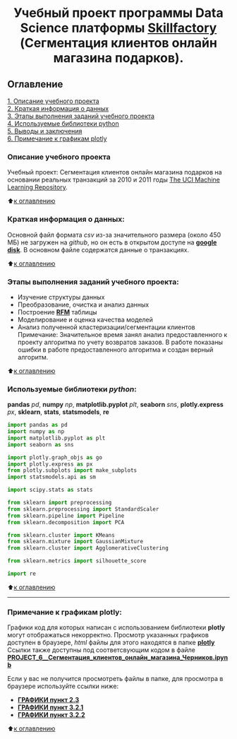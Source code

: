# <center> Учебный проект программы Data Science платформы [Skillfactory](http://skillfactory.ru) (Сегментация клиентов онлайн магазина подарков). </center>

## Оглавление  
[1. Описание учебного проекта](https://github.com/Cherant1976/SF_Customer_Segmentation_Project#Описание-учебного-проекта)   
[2. Краткая информация о данных](https://github.com/Cherant1976/SF_Customer_Segmentation_Project#Краткая-информация-о-данных)  
[3. Этапы выполнения заданий учебного проекта](https://github.com/Cherant1976/SF_Customer_Segmentation_Project#Этапы-выполнения-заданий-учебного-проекта)  
[4. Используемые библиотеки python](https://github.com/Cherant1976/SF_Customer_Segmentation_Project#Используемые-библиотеки-python)  
[5. Выводы и заключения](https://github.com/Cherant1976/SF_Customer_Segmentation_Project#Выводы-и-заключения)  
[6. Примечание к графикам plotly](https://github.com/Cherant1976/SF_Customer_Segmentation_Project#Примечание-к-графикам-plotly) 

### Описание учебного проекта    
Учебный проект: Сегментация клиентов онлайн магазина подарков на основании реальных транзакций за 2010 и 2011 годы [The UCI Machine Learning Repository](http://archive.ics.uci.edu/ml/index.php).

:arrow_up:[к оглавлению](https://github.com/Cherant1976/SF_Customer_Segmentation_Project#Оглавление)


### Краткая информация о данных:
Основной файл формата *csv* из-за значительного размера (около 450 МБ) не загружен на *github*, но он есть в открытом доступе на [**google disk**](https://drive.google.com/file/d/1aXc3Q5EgGfGGNq0DLYewLZSJbIvlLiN0/view?usp=sharing). В основном файле содержатся данные о транзакциях.

  
:arrow_up:[к оглавлению](https://github.com/Cherant1976/SF_Customer_Segmentation_Project#Оглавление)

### Этапы выполнения заданий учебного проекта:  
- Изучение структуры данных
- Преобразование, очистка и анализ данных
- Построение [**RFM**](https://www.investopedia.com/terms/r/rfm-recency-frequency-monetary-value.asp) таблицы
- Моделирование и оценка качества моделей
- Анализ полученной кластеризации/сегментации клиентов
  Примечание:
  Значительное время занял анализ предоставленного к проекту алгоритма по учету возвратов заказов.
  В работе показаны ошибки в работе предоставленного алгоритма и создан верный алгоритм.

:arrow_up:[к оглавлению](https://github.com/Cherant1976/SF_Customer_Segmentation_Project#Оглавление)


### Используемые библиотеки *python*:  
**pandas** *pd*, **numpy** *np*, **matplotlib.pyplot** *plt*, **seaborn** *sns*, **plotly.express** *px*, **sklearn**, **stats**, **statsmodels**, **re**
```python
import pandas as pd
import numpy as np
import matplotlib.pyplot as plt
import seaborn as sns

import plotly.graph_objs as go
import plotly.express as px
from plotly.subplots import make_subplots
import statsmodels.api as sm

import scipy.stats as stats

from sklearn import preprocessing
from sklearn.preprocessing import StandardScaler
from sklearn.pipeline import Pipeline
from sklearn.decomposition import PCA

from sklearn.cluster import KMeans
from sklearn.mixture import GaussianMixture
from sklearn.cluster import AgglomerativeClustering

from sklearn.metrics import silhouette_score

import re
```

:arrow_up:[к оглавлению](https://github.com/Cherant1976/SF_Customer_Segmentation_Project#Оглавление)

---
### Примечание к графикам **plotly**:  
Графики код для которых написан с использованием библиотеки **plotly** могут отображаться некорректно. Просмотр указанных графиков доступен в браузере, *html* файлы для этого находятся в папке [**plotly**](https://github.com/Cherant1976/SF_Customer_Segmentation_Project/tree/master/plotly)
Ссылки также доступны под соответсвующим кодом в файле [**PROJECT_6__Сегментация_клиентов_онлайн_магазина_Черников.ipynb**](https://github.com/Cherant1976/SF_Customer_Segmentation_Project/blob/master/PROJECT_6__Сегментация_клиентов_онлайн_магазина_Черников.ipynb)

Если у вас не получится просмотреть файлы в папке, для просмотра в  браузере используйте ссылки ниже:
- [**ГРАФИКИ пункт 2.3**](https://htmlpreview.github.io/?https://github.com/Cherant1976/SF_Customer_Segmentation_Project/blob/master/plotly/boxplot_rfm.html)
- [**ГРАФИКИ пункт 3.2.1**](https://htmlpreview.github.io/?https://github.com/Cherant1976/SF_Customer_Segmentation_Project/blob/master/plotly/scatter_3d_rfm.html)
- [**ГРАФИКИ пункт 3.2.2**](https://htmlpreview.github.io/?https://github.com/Cherant1976/SF_Customer_Segmentation_Project/blob/master/plotly/cluster_profile_rfm.html)

:arrow_up:[к оглавлению](https://github.com/Cherant1976/SF_Customer_Segmentation_Project#Оглавление)

